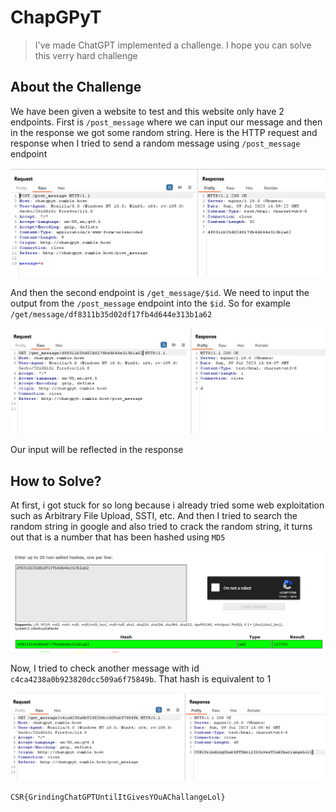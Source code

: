 # ChapGPyT
> I've made ChatGPT implemented a challenge. I hope you can solve this verry hard challenge

## About the Challenge
We have been given a website to test and this website only have 2 endpoints. First is `/post_message` where we can input our message and then in the response we got some random string. Here is the HTTP request and response when I tried to send a random message using `/post_message` endpoint

![post_message](images/post_message.png)

And then the second endpoint is `/get_message/$id`. We need to input the output from the `/post_message` endpoint into the `$id`. So for example `/get/message/df8311b35d02df17fb4d644e313b1a62`

![get_message](images/get_message.png)

Our input will be reflected in the response

## How to Solve?
At first, i got stuck for so long because i already tried some web exploitation such as Arbitrary File Upload, SSTI, etc. And then I tried to search the random string in google and also tried to crack the random string, it turns out that is a number that has been hashed using `MD5`

![hash](images/hash.png)

Now, I tried to check another message with id `c4ca4238a0b923820dcc509a6f75849b`. That hash is equivalent to 1

![flag](images/flag.png)
```
CSR{GrindingChatGPTUntilItGivesYOuAChallangeLol}
```